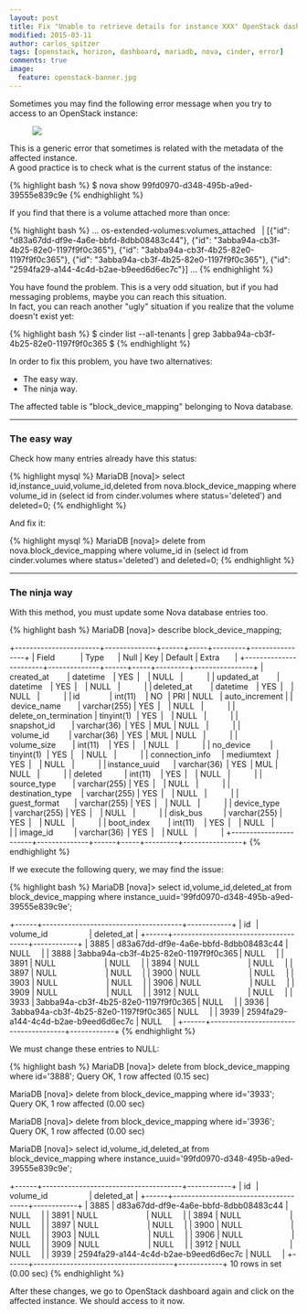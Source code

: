 ```yaml
---
layout: post
title: Fix "Unable to retrieve details for instance XXX" OpenStack dashboard error message
modified: 2015-03-11
author: carlos_spitzer
tags: [openstack, horizon, dashboard, mariadb, nova, cinder, error]
comments: true
image:
  feature: openstack-banner.jpg
---
```


Sometimes you may find the following error message when you try to access to an OpenStack instance:

<figure><img align="center" src="{{ site.url }}/images/horizon-retrieve-instance-error.jpg"></figure>

This is a generic error that sometimes is related with the metadata of the affected instance.  
A good practice is to check what is the current status of the instance:

{% highlight bash %}
$ nova show 99fd0970-d348-495b-a9ed-39555e839c9e
{% endhighlight %}

If you find that there is a volume attached more than once:

{% highlight bash %}
...
os-extended-volumes:volumes_attached    | [{"id": "d83a67dd-df9e-4a6e-bbfd-8dbb08483c44"}, {"id": "3abba94a-cb3f-4b25-82e0-1197f9f0c365"}, {"id": "3abba94a-cb3f-4b25-82e0-1197f9f0c365"}, {"id": "3abba94a-cb3f-4b25-82e0-1197f9f0c365"}, {"id": "2594fa29-a144-4c4d-b2ae-b9eed6d6ec7c"}] 
...
{% endhighlight %}

You have found the problem. This is a very odd situation, but if you had messaging problems, maybe you can reach this situation.  
In fact, you can reach another "ugly" situation if you realize that the volume doesn't exist yet:

{% highlight bash %}
$ cinder list --all-tenants | grep 3abba94a-cb3f-4b25-82e0-1197f9f0c365
$
{% endhighlight %}

In order to fix this problem, you have two alternatives:
* The easy way.
* The ninja way.

The affected table is "block_device_mapping" belonging to Nova database.

<hr align="center" noshade="noshade" size="2" width="100%" />

### The easy way

Check how many entries already have this status:

{% highlight mysql %}
MariaDB [nova]> select id,instance_uuid,volume_id,deleted from nova.block_device_mapping where volume_id in (select id from cinder.volumes where status='deleted') and deleted=0;
{% endhighlight %}

And fix it:

{% highlight mysql %}
MariaDB [nova]> delete from nova.block_device_mapping where volume_id in (select id from cinder.volumes where status='deleted') and deleted=0;
{% endhighlight %}

<hr align="center" noshade="noshade" size="2" width="100%" />

### The ninja way

With this method, you must update some Nova database entries too.

{% highlight bash %}
MariaDB [nova]> describe block_device_mapping; 

+-----------------------+--------------+------+-----+---------+----------------+ 
| Field                 | Type         | Null | Key | Default | Extra          | 
+-----------------------+--------------+------+-----+---------+----------------+ 
| created_at            | datetime     | YES  |     | NULL    |                | 
| updated_at            | datetime     | YES  |     | NULL    |                | 
| deleted_at            | datetime     | YES  |     | NULL    |                | 
| id                    | int(11)      | NO   | PRI | NULL    | auto_increment | 
| device_name           | varchar(255) | YES  |     | NULL    |                | 
| delete_on_termination | tinyint(1)   | YES  |     | NULL    |                | 
| snapshot_id           | varchar(36)  | YES  | MUL | NULL    |                | 
| volume_id             | varchar(36)  | YES  | MUL | NULL    |                | 
| volume_size           | int(11)      | YES  |     | NULL    |                | 
| no_device             | tinyint(1)   | YES  |     | NULL    |                | 
| connection_info       | mediumtext   | YES  |     | NULL    |                | 
| instance_uuid         | varchar(36)  | YES  | MUL | NULL    |                | 
| deleted               | int(11)      | YES  |     | NULL    |                | 
| source_type           | varchar(255) | YES  |     | NULL    |                | 
| destination_type      | varchar(255) | YES  |     | NULL    |                | 
| guest_format          | varchar(255) | YES  |     | NULL    |                | 
| device_type           | varchar(255) | YES  |     | NULL    |                | 
| disk_bus              | varchar(255) | YES  |     | NULL    |                | 
| boot_index            | int(11)      | YES  |     | NULL    |                | 
| image_id              | varchar(36)  | YES  |     | NULL    |                | 
+-----------------------+--------------+------+-----+---------+----------------+
{% endhighlight %}

If we execute the following query, we may find the issue:

{% highlight bash %}
MariaDB [nova]> select id,volume_id,deleted_at from block_device_mapping where instance_uuid='99fd0970-d348-495b-a9ed-39555e839c9e'; 

+------+--------------------------------------+------------+ 
| id   | volume_id                            | deleted_at | 
+------+--------------------------------------+------------+ 
| 3885 | d83a67dd-df9e-4a6e-bbfd-8dbb08483c44 | NULL       | 
| 3888 | 3abba94a-cb3f-4b25-82e0-1197f9f0c365 | NULL       | 
| 3891 | NULL                                 | NULL       | 
| 3894 | NULL                                 | NULL       | 
| 3897 | NULL                                 | NULL       | 
| 3900 | NULL                                 | NULL       | 
| 3903 | NULL                                 | NULL       | 
| 3906 | NULL                                 | NULL       | 
| 3909 | NULL                                 | NULL       | 
| 3912 | NULL                                 | NULL       | 
| 3933 | 3abba94a-cb3f-4b25-82e0-1197f9f0c365 | NULL       | 
| 3936 | 3abba94a-cb3f-4b25-82e0-1197f9f0c365 | NULL       | 
| 3939 | 2594fa29-a144-4c4d-b2ae-b9eed6d6ec7c | NULL       | 
+------+--------------------------------------+------------+
{% endhighlight %}

We must change these entries to NULL:

{% highlight bash %}
MariaDB [nova]> delete from block_device_mapping where id='3888'; 
Query OK, 1 row affected (0.15 sec) 

MariaDB [nova]> delete from block_device_mapping where id='3933'; 
Query OK, 1 row affected (0.00 sec) 

MariaDB [nova]> delete from block_device_mapping where id='3936'; 
Query OK, 1 row affected (0.00 sec) 

MariaDB [nova]> select id,volume_id,deleted_at from block_device_mapping where instance_uuid='99fd0970-d348-495b-a9ed-39555e839c9e'; 

+------+--------------------------------------+------------+ 
| id   | volume_id                            | deleted_at | 
+------+--------------------------------------+------------+ 
| 3885 | d83a67dd-df9e-4a6e-bbfd-8dbb08483c44 | NULL       | 
| 3891 | NULL                                 | NULL       | 
| 3894 | NULL                                 | NULL       | 
| 3897 | NULL                                 | NULL       | 
| 3900 | NULL                                 | NULL       | 
| 3903 | NULL                                 | NULL       | 
| 3906 | NULL                                 | NULL       | 
| 3909 | NULL                                 | NULL       | 
| 3912 | NULL                                 | NULL       | 
| 3939 | 2594fa29-a144-4c4d-b2ae-b9eed6d6ec7c | NULL       | 
+------+--------------------------------------+------------+ 
10 rows in set (0.00 sec)
{% endhighlight %}

After these changes, we go to OpenStack dashboard again and click on the affected instance. We should access to it now.

